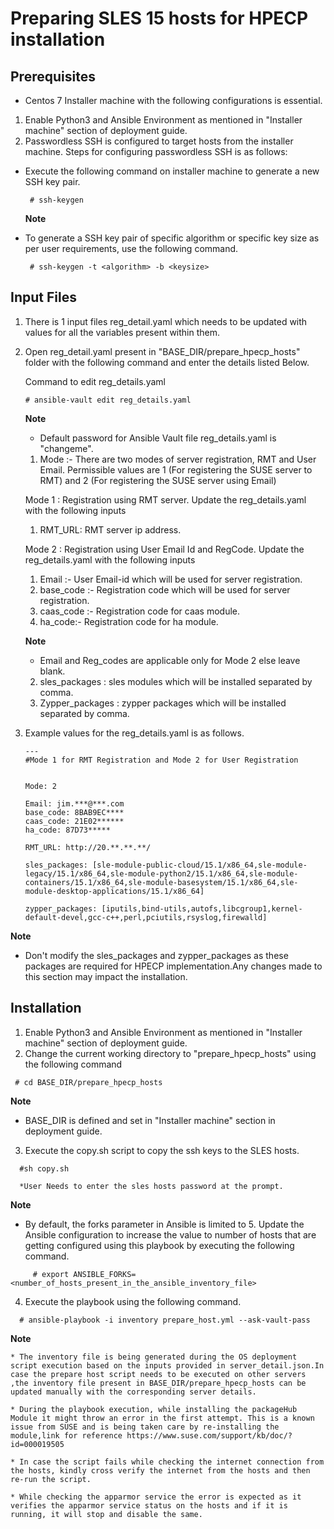 # Preparing SLES 15 hosts for HPECP installation

## Prerequisites 
- Centos 7 Installer machine with the following configurations is essential.
1. Enable Python3 and Ansible Environment as mentioned in "Installer machine" section of deployment guide.
2. Passwordless SSH is configured to target hosts from the installer machine. Steps for configuring passwordless SSH is as follows:
  - Execute the following command on installer machine to generate a new SSH key pair.
    ```
     # ssh-keygen
    ```
     **Note**
  * To generate a SSH key pair of specific algorithm or specific key size as per user requirements, use the following command.

    ```
     # ssh-keygen -t <algorithm> -b <keysize>
    ```    
 
## Input Files

1. There is 1 input files reg_detail.yaml which needs to be updated with values for all the variables present within them.

  1. Open reg_detail.yaml present in "BASE_DIR/prepare_hpecp_hosts" folder with the following command and enter the details listed Below.
   
	  Command to edit reg_details.yaml

      ```
      # ansible-vault edit reg_details.yaml
      ```
	  
	  **Note**
     * Default password for Ansible Vault file reg_details.yaml is "changeme".
   
	  1. Mode :- There are two modes of server registration, RMT and User Email.
       Permissible values are 1 (For registering the SUSE server to RMT) and 2 (For registering the SUSE server using Email)
    
      Mode 1 : Registration using RMT server.
      Update the reg_details.yaml with the following inputs
      1. RMT_URL: RMT server ip address.

      Mode 2 : Registration using User Email Id and RegCode.
      Update the reg_details.yaml with the following inputs
      1. Email :- User Email-id which will be used for server registration.
      2. base_code :- Registration code which will be used for server registration.
      3. caas_code :- Registration code for caas module.
      4. ha_code:- Registration code for ha module.

		
      **Note** 
       * Email and Reg_codes are applicable only for Mode 2 else leave blank.
			
	    2. sles_packages : sles modules which will be installed separated by comma.
		3. Zypper_packages : zypper packages which will be installed separated by comma.

  	  
  4. Example values for the reg_details.yaml is as follows.
	
      ```
      ---
      #Mode 1 for RMT Registration and Mode 2 for User Registration
      

      Mode: 2
      
      Email: jim.***@***.com
      base_code: 8BAB9EC****
      caas_code: 21E02******
      ha_code: 87D73*****
      
      RMT_URL: http://20.**.**.**/

      sles_packages: [sle-module-public-cloud/15.1/x86_64,sle-module-legacy/15.1/x86_64,sle-module-python2/15.1/x86_64,sle-module-containers/15.1/x86_64,sle-module-basesystem/15.1/x86_64,sle-module-desktop-applications/15.1/x86_64]
      
      zypper_packages: [iputils,bind-utils,autofs,libcgroup1,kernel-default-devel,gcc-c++,perl,pciutils,rsyslog,firewalld]
      
      ```
**Note** 
  * Don't modify the sles_packages and zypper_packages as these packages are required for HPECP implementation.Any changes made to this section may impact the installation. 


## Installation
1. Enable Python3 and Ansible Environment as mentioned in "Installer machine" section of deployment guide.
2. Change the current working directory to "prepare_hpecp_hosts" using the following command
  ```
   # cd BASE_DIR/prepare_hpecp_hosts
  ```
  **Note**
  * BASE_DIR is defined and set in "Installer machine" section in deployment guide.
  
   
3. Execute the copy.sh script to copy the ssh keys to the SLES hosts.

  ```
	#sh copy.sh

  ```
      
	  *User Needs to enter the sles hosts password at the prompt.

  
**Note**
   * By default, the forks parameter in Ansible is limited to 5. Update the Ansible configuration to increase the value to number of hosts that are getting configured using this playbook by executing the following command.
  
  ```
       # export ANSIBLE_FORKS=<number_of_hosts_present_in_the_ansible_inventory_file>
  ```

4. Execute the playbook using the following command.
  ```
    # ansible-playbook -i inventory prepare_host.yml --ask-vault-pass 

  ```
**Note**
	
	* The inventory file is being generated during the OS deployment script execution based on the inputs provided in server_detail.json.In case the prepare host script needs to be executed on other servers ,the inventory file present in BASE_DIR/prepare_hpecp_hosts can be updated manually with the corresponding server details.
	
	* During the playbook execution, while installing the packageHub Module it might throw an error in the first attempt. This is a known issue from SUSE and is being taken care by re-installing the module,link for reference https://www.suse.com/support/kb/doc/?id=000019505
  
	* In case the script fails while checking the internet connection from the hosts, kindly cross verify the internet from the hosts and then re-run the script.

	* While checking the apparmor service the error is expected as it verifies the apparmor service status on the hosts and if it is running, it will stop and disable the same.
	
	

  
